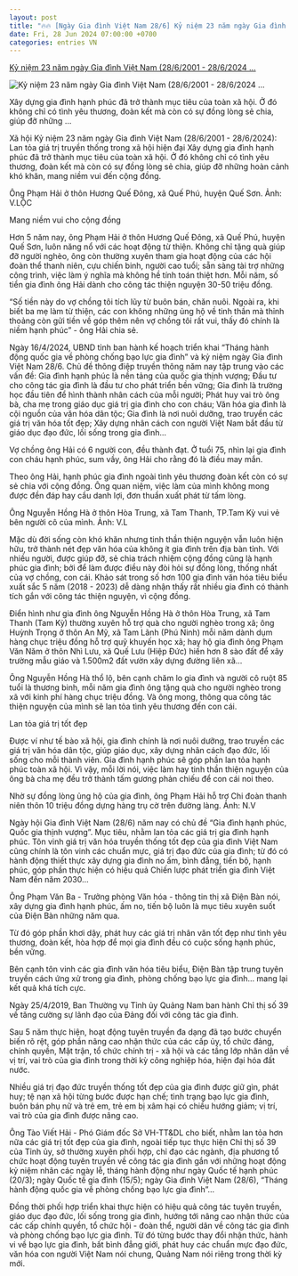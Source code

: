 ```yaml
---
layout: post
title: "🔥🔥 [Ngày Gia đình Việt Nam 28/6] Kỷ niệm 23 năm ngày Gia đình Việt Nam (28/6/2001 - 28/6/2024 ..."
date: Fri, 28 Jun 2024 07:00:00 +0700
categories: entries VN
---
```

[Kỷ niệm 23 năm ngày Gia đình Việt Nam (28/6/2001 - 28/6/2024 ...](https://baoquangnam.vn/ky-niem-23-nam-ngay-gia-dinh-viet-nam-28-6-2001-28-6-2024-lan-toa-gia-tri-truyen-thong-trong-xa-hoi-hien-dai-3137084.html)

![Kỷ niệm 23 năm ngày Gia đình Việt Nam (28/6/2001 - 28/6/2024 ...](https://bqn.1cdn.vn/thumbs/1200x630/2024/06/26/dsc_0359.jpg)

Xây dựng gia đình hạnh phúc đã trở thành mục tiêu của toàn xã hội. Ở đó không chỉ có tình yêu thương, đoàn kết mà còn có sự đồng lòng sẻ chia, giúp đỡ những ...

Xã hội Kỷ niệm 23 năm ngày Gia đình Việt Nam (28/6/2001 - 28/6/2024): Lan tỏa giá trị truyền thống trong xã hội hiện đại Xây dựng gia đình hạnh phúc đã trở thành mục tiêu của toàn xã hội. Ở đó không chỉ có tình yêu thương, đoàn kết mà còn có sự đồng lòng sẻ chia, giúp đỡ những hoàn cảnh khó khăn, mang niềm vui đến cộng đồng.

Ông Phạm Hải ở thôn Hương Quế Đông, xã Quế Phú, huyện Quế Sơn. Ảnh: V.LỘC

Mang niềm vui cho cộng đồng

Hơn 5 năm nay, ông Phạm Hải ở thôn Hương Quế Đông, xã Quế Phú, huyện Quế Sơn, luôn năng nổ với các hoạt động từ thiện. Không chỉ tặng quà giúp đỡ người nghèo, ông còn thường xuyên tham gia hoạt động của các hội đoàn thể thanh niên, cựu chiến binh, người cao tuổi; sẵn sàng tài trợ những công trình, việc làm ý nghĩa mà không hề tính toán thiệt hơn. Mỗi năm, số tiền gia đình ông Hải dành cho công tác thiện nguyện 30-50 triệu đồng.

“Số tiền này do vợ chồng tôi tích lũy từ buôn bán, chăn nuôi. Ngoài ra, khi biết ba mẹ làm từ thiện, các con không những ủng hộ về tinh thần mà thỉnh thoảng còn gửi tiền về góp thêm nên vợ chồng tôi rất vui, thấy đó chính là niềm hạnh phúc” - ông Hải chia sẻ.

Ngày 16/4/2024, UBND tỉnh ban hành kế hoạch triển khai “Tháng hành động quốc gia về phòng chống bạo lực gia đình” và kỷ niệm ngày Gia đình Việt Nam 28/6. Chủ đề thông điệp truyền thông năm nay tập trung vào các vấn đề: Gia đình hạnh phúc là nền tảng của quốc gia thịnh vượng; Đầu tư cho công tác gia đình là đầu tư cho phát triển bền vững; Gia đình là trường học đầu tiên để hình thành nhân cách của mỗi người; Phát huy vai trò ông bà, cha mẹ trong giáo dục giá trị gia đình cho con cháu; Văn hóa gia đình là cội nguồn của văn hóa dân tộc; Gia đình là nơi nuôi dưỡng, trao truyền các giá trị văn hóa tốt đẹp; Xây dựng nhân cách con người Việt Nam bắt đầu từ giáo dục đạo đức, lối sống trong gia đình...

Vợ chồng ông Hải có 6 người con, đều thành đạt. Ở tuổi 75, nhìn lại gia đình con cháu hạnh phúc, sum vầy, ông Hải cho rằng đó là điều may mắn.

Theo ông Hải, hạnh phúc gia đình ngoài tình yêu thương đoàn kết còn có sự sẻ chia với cộng đồng. Ông quan niệm, việc làm của mình không mong được đền đáp hay cầu danh lợi, đơn thuần xuất phát từ tấm lòng.

Ông Nguyễn Hồng Hà ở thôn Hòa Trung, xã Tam Thanh, TP.Tam Kỳ vui vẻ bên người cô của mình. Ảnh: V.L

Mặc dù đời sống còn khó khăn nhưng tinh thần thiện nguyện vẫn luôn hiện hữu, trở thành nét đẹp văn hóa của không ít gia đình trên địa bàn tỉnh. Với nhiều người, được giúp đỡ, sẻ chia trách nhiệm cộng đồng cũng là hạnh phúc gia đình; bởi để làm được điều này đòi hỏi sự đồng lòng, thống nhất của vợ chồng, con cái. Khảo sát trong số hơn 100 gia đình văn hóa tiêu biểu xuất sắc 5 năm (2018 - 2023) dễ dàng nhận thấy rất nhiều gia đình có thành tích gắn với công tác thiện nguyện, vì cộng đồng.

Điển hình như gia đình ông Nguyễn Hồng Hà ở thôn Hòa Trung, xã Tam Thanh (Tam Kỳ) thường xuyên hỗ trợ quà cho người nghèo trong xã; ông Huỳnh Trọng ở thôn An Mỹ, xã Tam Lãnh (Phú Ninh) mỗi năm dành dụm hàng chục triệu đồng hỗ trợ quỹ khuyến học xã; hay hộ gia đình ông Phạm Văn Năm ở thôn Nhì Lưu, xã Quế Lưu (Hiệp Đức) hiến hơn 8 sào đất để xây trường mẫu giáo và 1.500m2 đất vườn xây dựng đường liên xã…

Ông Nguyễn Hồng Hà thổ lộ, bên cạnh chăm lo gia đình và người cô ruột 85 tuổi là thương binh, mỗi năm gia đình ông tặng quà cho người nghèo trong xã với kinh phí hàng chục triệu đồng. Và ông mong, thông qua công tác thiện nguyện của mình sẽ lan tỏa tình yêu thương đến con cái.

Lan tỏa giá trị tốt đẹp

Được ví như tế bào xã hội, gia đình chính là nơi nuôi dưỡng, trao truyền các giá trị văn hóa dân tộc, giúp giáo dục, xây dựng nhân cách đạo đức, lối sống cho mỗi thành viên. Gia đình hạnh phúc sẽ góp phần lan tỏa hạnh phúc toàn xã hội. Vì vậy, mỗi lời nói, việc làm hay tinh thần thiện nguyện của ông bà cha mẹ đều trở thành tấm gương phản chiếu để con cái noi theo.

Nhờ sự đồng lòng ủng hộ của gia đình, ông Phạm Hải hỗ trợ Chi đoàn thanh niên thôn 10 triệu đồng dựng hàng trụ cờ trên đường làng. Ảnh: N.V

Ngày hội Gia đình Việt Nam (28/6) năm nay có chủ đề “Gia đình hạnh phúc, Quốc gia thịnh vượng”. Mục tiêu, nhằm lan tỏa các giá trị gia đình hạnh phúc. Tôn vinh giá trị văn hóa truyền thống tốt đẹp của gia đình Việt Nam cũng chính là tôn vinh các chuẩn mực, giá trị đạo đức của gia đình; từ đó có hành động thiết thực xây dựng gia đình no ấm, bình đẳng, tiến bộ, hạnh phúc, góp phần thực hiện có hiệu quả Chiến lược phát triển gia đình Việt Nam đến năm 2030…

Ông Phạm Văn Ba - Trưởng phòng Văn hóa - thông tin thị xã Điện Bàn nói, xây dựng gia đình hạnh phúc, ấm no, tiến bộ luôn là mục tiêu xuyên suốt của Điện Bàn những năm qua.

Từ đó góp phần khơi dậy, phát huy các giá trị nhân văn tốt đẹp như tình yêu thương, đoàn kết, hòa hợp để mọi gia đình đều có cuộc sống hạnh phúc, bền vững.

Bên cạnh tôn vinh các gia đình văn hóa tiêu biểu, Điện Bàn tập trung tuyên truyền cách ứng xử trong gia đình, phòng chống bạo lực gia đình… mang lại kết quả khá tích cực.

Ngày 25/4/2019, Ban Thường vụ Tỉnh ủy Quảng Nam ban hành Chỉ thị số 39 về tăng cường sự lãnh đạo của Đảng đối với công tác gia đình.

Sau 5 năm thực hiện, hoạt động tuyên truyền đa dạng đã tạo bước chuyển biến rõ rệt, góp phần nâng cao nhận thức của các cấp ủy, tổ chức đảng, chính quyền, Mặt trận, tổ chức chính trị - xã hội và các tầng lớp nhân dân về vị trí, vai trò của gia đình trong thời kỳ công nghiệp hóa, hiện đại hóa đất nước.

Nhiều giá trị đạo đức truyền thống tốt đẹp của gia đình được giữ gìn, phát huy; tệ nạn xã hội từng bước được hạn chế; tình trạng bạo lực gia đình, buôn bán phụ nữ và trẻ em, trẻ em bị xâm hại có chiều hướng giảm; vị trí, vai trò của gia đình được nâng cao.

Ông Tào Viết Hải - Phó Giám đốc Sở VH-TT&DL cho biết, nhằm lan tỏa hơn nữa các giá trị tốt đẹp của gia đình, ngoài tiếp tục thực hiện Chỉ thị số 39 của Tỉnh ủy, sở thường xuyên phối hợp, chỉ đạo các ngành, địa phương tổ chức hoạt động tuyên truyền về công tác gia đình gắn với những hoạt động kỷ niệm nhân các ngày lễ, tháng hành động như ngày Quốc tế hạnh phúc (20/3); ngày Quốc tế gia đình (15/5); ngày Gia đình Việt Nam (28/6), “Tháng hành động quốc gia về phòng chống bạo lực gia đình”…

Đồng thời phối hợp triển khai thực hiện có hiệu quả công tác tuyên truyền, giáo dục đạo đức, lối sống trong gia đình, hướng tới nâng cao nhận thức của các cấp chính quyền, tổ chức hội - đoàn thể, người dân về công tác gia đình và phòng chống bạo lực gia đình. Từ đó từng bước thay đổi nhận thức, hành vi về bạo lực gia đình, bất bình đẳng giới, phát huy các chuẩn mực đạo đức, văn hóa con người Việt Nam nói chung, Quảng Nam nói riêng trong thời kỳ mới.

